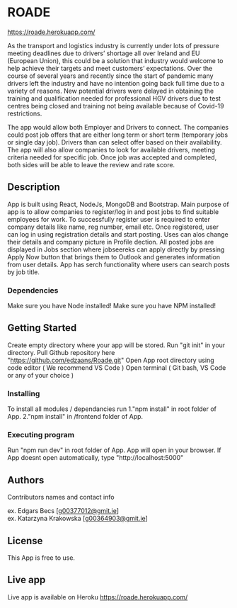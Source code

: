 # ROADE
https://roade.herokuapp.com/

As the transport and logistics industry is currently under lots of pressure meeting deadlines due to drivers’ shortage all over Ireland and EU (European Union), this could be a solution that industry would welcome to help achieve their targets and meet customers’ expectations. 
Over the course of several years and recently since the start of pandemic many drivers left the industry and have no intention going back full time due to a variety of reasons. New potential drivers were delayed in obtaining the training and qualification needed for professional HGV drivers due to test centres being closed and training not being available because of Covid-19 restrictions. 

The app would allow both Employer and Drivers to connect. The companies could post job offers that are either long term or short term (temporary jobs or single day job). Drivers than can select offer based on their availability. The app will also allow companies to look for available drivers, meeting criteria needed for specific job. Once job was accepted and completed, both sides will be able to leave the review and rate score. 

## Description

App is built using React, NodeJs, MongoDB and Bootstrap.
Main purpose of app is to allow companies to register/log in and post jobs to find suitable employees for work.
To successfully register user is required to enter company details like name, reg number, email etc.
Once registered, user can log in using registration details and start posting.
Uses can alos change their details and company picture in Profile dection.
All posted jobs are displayed in Jobs section where jobseereks can apply directly by pressing Apply Now button that brings them to Outlook
and generates information from user details.
App has serch functionality where users can search posts by job title.

### Dependencies

Make sure you have Node installed!
Make sure you have NPM installed!

## Getting Started

Create empty directory where your app will be stored.
Run "git init" in your directory.
Pull Github repository here  "https://github.com/edzaans/Roade.git"
Open App root directory using code editor ( We recommend VS Code )
Open terminal ( Git bash, VS Code or any of your choice )


### Installing

 To install all modules / dependancies run 
    1."npm install" in root folder of App.
    2."npm install" in /frontend folder of App.


### Executing program

Run "npm run dev" in root folder of App.
App will open in  your browser.
If App doesnt open automatically, type "http://localhost:5000"

## Authors

Contributors names and contact info

ex. Edgars Becs [g00377012@gmit.ie]  
ex. Katarzyna Krakowska [g00364903@gmit.ie]


## License

This App is free to use.

## Live app

Live app is available on Heroku https://roade.herokuapp.com/

